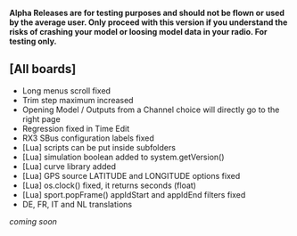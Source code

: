 __Alpha Releases are for testing purposes and should not be flown or used by the average user. Only proceed with this version if you understand the risks of crashing your model or loosing model data in your radio. For testing only.__

## [All boards]
- Long menus scroll fixed
- Trim step maximum increased
- Opening Model / Outputs from a Channel choice will directly go to the right page
- Regression fixed in Time Edit
- RX3 SBus configuration labels fixed
- [Lua] scripts can be put inside subfolders
- [Lua] simulation boolean added to system.getVersion()
- [Lua] curve library added
- [Lua] GPS source LATITUDE and LONGITUDE options fixed
- [Lua] os.clock() fixed, it returns seconds (float)
- [Lua] sport.popFrame() appIdStart and appIdEnd filters fixed
- DE, FR, IT and NL translations

_coming soon_